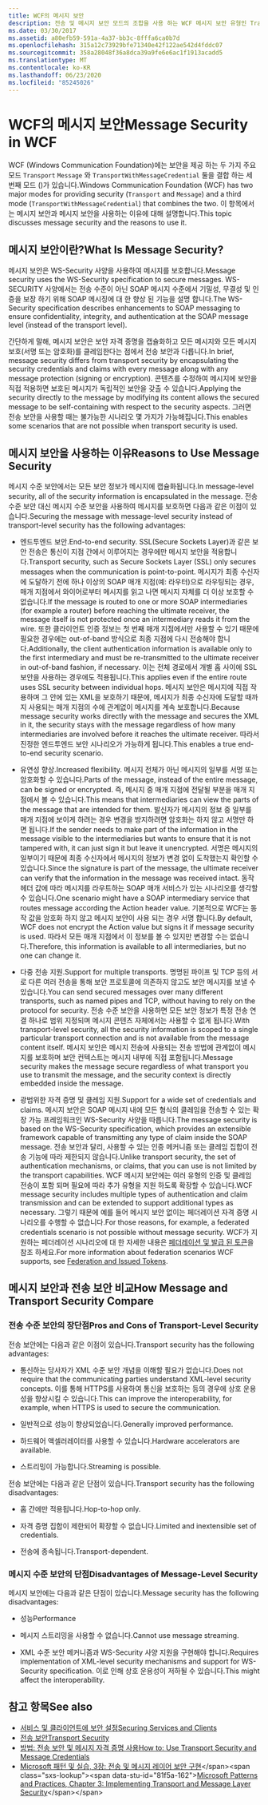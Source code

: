 ```yaml
---
title: WCF의 메시지 보안
description: 전송 및 메시지 보안 모드의 조합을 사용 하는 WCF 메시지 보안 유형인 TransportWithMessageCredential에 대해 알아봅니다.
ms.date: 03/30/2017
ms.assetid: a80efb59-591a-4a37-bb3c-8fffa6ca0b7d
ms.openlocfilehash: 315a12c73929bfe71340e42f122ae542d4fddc07
ms.sourcegitcommit: 358a28048f36a8dca39a9fe6e6ac1f1913acadd5
ms.translationtype: MT
ms.contentlocale: ko-KR
ms.lasthandoff: 06/23/2020
ms.locfileid: "85245026"
---
```

# <a name="message-security-in-wcf"></a><span data-ttu-id="81f5a-103">WCF의 메시지 보안</span><span class="sxs-lookup"><span data-stu-id="81f5a-103">Message Security in WCF</span></span>

<span data-ttu-id="81f5a-104">WCF (Windows Communication Foundation)에는 보안을 제공 하는 두 가지 주요 모드 `Transport` `Message` 와 `TransportWithMessageCredential` 둘을 결합 하는 세 번째 모드 ()가 있습니다.</span><span class="sxs-lookup"><span data-stu-id="81f5a-104">Windows Communication Foundation (WCF) has two major modes for providing security (`Transport` and `Message`) and a third mode (`TransportWithMessageCredential`) that combines the two.</span></span> <span data-ttu-id="81f5a-105">이 항목에서는 메시지 보안과 메시지 보안을 사용하는 이유에 대해 설명합니다.</span><span class="sxs-lookup"><span data-stu-id="81f5a-105">This topic discusses message security and the reasons to use it.</span></span>

## <a name="what-is-message-security"></a><span data-ttu-id="81f5a-106">메시지 보안이란?</span><span class="sxs-lookup"><span data-stu-id="81f5a-106">What Is Message Security?</span></span>

<span data-ttu-id="81f5a-107">메시지 보안은 WS-Security 사양을 사용하여 메시지를 보호합니다.</span><span class="sxs-lookup"><span data-stu-id="81f5a-107">Message security uses the WS-Security specification to secure messages.</span></span> <span data-ttu-id="81f5a-108">WS-SECURITY 사양에서는 전송 수준이 아닌 SOAP 메시지 수준에서 기밀성, 무결성 및 인증을 보장 하기 위해 SOAP 메시징에 대 한 향상 된 기능을 설명 합니다.</span><span class="sxs-lookup"><span data-stu-id="81f5a-108">The WS-Security specification describes enhancements to SOAP messaging to ensure confidentiality, integrity, and authentication at the SOAP message level (instead of the transport level).</span></span>

<span data-ttu-id="81f5a-109">간단하게 말해, 메시지 보안은 보안 자격 증명을 캡슐화하고 모든 메시지와 모든 메시지 보호(서명 또는 암호화)를 클레임한다는 점에서 전송 보안과 다릅니다.</span><span class="sxs-lookup"><span data-stu-id="81f5a-109">In brief, message security differs from transport security by encapsulating the security credentials and claims with every message along with any message protection (signing or encryption).</span></span> <span data-ttu-id="81f5a-110">콘텐츠를 수정하여 메시지에 보안을 직접 적용하면 보호된 메시지가 독립적인 보안을 갖출 수 있습니다.</span><span class="sxs-lookup"><span data-stu-id="81f5a-110">Applying the security directly to the message by modifying its content allows the secured message to be self-containing with respect to the security aspects.</span></span> <span data-ttu-id="81f5a-111">그러면 전송 보안을 사용할 때는 불가능한 시나리오 몇 가지가 가능해집니다.</span><span class="sxs-lookup"><span data-stu-id="81f5a-111">This enables some scenarios that are not possible when transport security is used.</span></span>

## <a name="reasons-to-use-message-security"></a><span data-ttu-id="81f5a-112">메시지 보안을 사용하는 이유</span><span class="sxs-lookup"><span data-stu-id="81f5a-112">Reasons to Use Message Security</span></span>

<span data-ttu-id="81f5a-113">메시지 수준 보안에서는 모든 보안 정보가 메시지에 캡슐화됩니다.</span><span class="sxs-lookup"><span data-stu-id="81f5a-113">In message-level security, all of the security information is encapsulated in the message.</span></span> <span data-ttu-id="81f5a-114">전송 수준 보안 대신 메시지 수준 보안을 사용하여 메시지를 보호하면 다음과 같은 이점이 있습니다.</span><span class="sxs-lookup"><span data-stu-id="81f5a-114">Securing the message with message-level security instead of transport-level security has the following advantages:</span></span>

- <span data-ttu-id="81f5a-115">엔드투엔드 보안.</span><span class="sxs-lookup"><span data-stu-id="81f5a-115">End-to-end security.</span></span> <span data-ttu-id="81f5a-116">SSL(Secure Sockets Layer)과 같은 보안 전송은 통신이 지점 간에서 이루어지는 경우에만 메시지 보안을 적용합니다.</span><span class="sxs-lookup"><span data-stu-id="81f5a-116">Transport security, such as Secure Sockets Layer (SSL) only secures messages when the communication is point-to-point.</span></span> <span data-ttu-id="81f5a-117">메시지가 최종 수신자에 도달하기 전에 하나 이상의 SOAP 매개 지점(예: 라우터)으로 라우팅되는 경우, 매개 지점에서 와이어로부터 메시지를 읽고 나면 메시지 자체를 더 이상 보호할 수 없습니다.</span><span class="sxs-lookup"><span data-stu-id="81f5a-117">If the message is routed to one or more SOAP intermediaries (for example a router) before reaching the ultimate receiver, the message itself is not protected once an intermediary reads it from the wire.</span></span> <span data-ttu-id="81f5a-118">또한 클라이언트 인증 정보는 첫 번째 매개 지점에서만 사용할 수 있기 때문에 필요한 경우에는 out-of-band 방식으로 최종 지점에 다시 전송해야 합니다.</span><span class="sxs-lookup"><span data-stu-id="81f5a-118">Additionally, the client authentication information is available only to the first intermediary and must be re-transmitted to the ultimate receiver in out-of-band fashion, if necessary.</span></span> <span data-ttu-id="81f5a-119">이는 전체 경로에서 개별 홉 사이에 SSL 보안을 사용하는 경우에도 적용됩니다.</span><span class="sxs-lookup"><span data-stu-id="81f5a-119">This applies even if the entire route uses SSL security between individual hops.</span></span> <span data-ttu-id="81f5a-120">메시지 보안은 메시지에 직접 작용하며 그 안에 있는 XML을 보호하기 때문에, 메시지가 최종 수신자에 도달할 때까지 사용되는 매개 지점의 수에 관계없이 메시지를 계속 보호합니다.</span><span class="sxs-lookup"><span data-stu-id="81f5a-120">Because message security works directly with the message and secures the XML in it, the security stays with the message regardless of how many intermediaries are involved before it reaches the ultimate receiver.</span></span> <span data-ttu-id="81f5a-121">따라서 진정한 엔드투엔드 보안 시나리오가 가능하게 됩니다.</span><span class="sxs-lookup"><span data-stu-id="81f5a-121">This enables a true end-to-end security scenario.</span></span>

- <span data-ttu-id="81f5a-122">유연성 향상.</span><span class="sxs-lookup"><span data-stu-id="81f5a-122">Increased flexibility.</span></span> <span data-ttu-id="81f5a-123">메시지 전체가 아닌 메시지의 일부를 서명 또는 암호화할 수 있습니다.</span><span class="sxs-lookup"><span data-stu-id="81f5a-123">Parts of the message, instead of the entire message, can be signed or encrypted.</span></span> <span data-ttu-id="81f5a-124">즉, 메시지 중 매개 지점에 전달될 부분을 매개 지점에서 볼 수 있습니다.</span><span class="sxs-lookup"><span data-stu-id="81f5a-124">This means that intermediaries can view the parts of the message that are intended for them.</span></span> <span data-ttu-id="81f5a-125">발신자가 메시지의 정보 중 일부를 매개 지점에 보이게 하려는 경우 변경을 방지하려면 암호화는 하지 않고 서명만 하면 됩니다.</span><span class="sxs-lookup"><span data-stu-id="81f5a-125">If the sender needs to make part of the information in the message visible to the intermediaries but wants to ensure that it is not tampered with, it can just sign it but leave it unencrypted.</span></span> <span data-ttu-id="81f5a-126">서명은 메시지의 일부이기 때문에 최종 수신자에서 메시지의 정보가 변경 없이 도착했는지 확인할 수 있습니다.</span><span class="sxs-lookup"><span data-stu-id="81f5a-126">Since the signature is part of the message, the ultimate receiver can verify that the information in the message was received intact.</span></span> <span data-ttu-id="81f5a-127">동작 헤더 값에 따라 메시지를 라우트하는 SOAP 매개 서비스가 있는 시나리오를 생각할 수 있습니다.</span><span class="sxs-lookup"><span data-stu-id="81f5a-127">One scenario might have a SOAP intermediary service that routes message according the Action header value.</span></span> <span data-ttu-id="81f5a-128">기본적으로 WCF는 동작 값을 암호화 하지 않고 메시지 보안이 사용 되는 경우 서명 합니다.</span><span class="sxs-lookup"><span data-stu-id="81f5a-128">By default, WCF does not encrypt the Action value but signs it if message security is used.</span></span> <span data-ttu-id="81f5a-129">따라서 모든 매개 지점에서 이 정보를 볼 수 있지만 변경할 수는 없습니다.</span><span class="sxs-lookup"><span data-stu-id="81f5a-129">Therefore, this information is available to all intermediaries, but no one can change it.</span></span>

- <span data-ttu-id="81f5a-130">다중 전송 지원.</span><span class="sxs-lookup"><span data-stu-id="81f5a-130">Support for multiple transports.</span></span> <span data-ttu-id="81f5a-131">명명된 파이프 및 TCP 등의 서로 다른 여러 전송을 통해 보안 프로토콜에 의존하지 않고도 보안 메시지를 보낼 수 있습니다.</span><span class="sxs-lookup"><span data-stu-id="81f5a-131">You can send secured messages over many different transports, such as named pipes and TCP, without having to rely on the protocol for security.</span></span> <span data-ttu-id="81f5a-132">전송 수준 보안을 사용하면 모든 보안 정보가 특정 전송 연결 하나로 범위 지정되며 메시지 콘텐츠 자체에서는 사용할 수 없게 됩니다.</span><span class="sxs-lookup"><span data-stu-id="81f5a-132">With transport-level security, all the security information is scoped to a single particular transport connection and is not available from the message content itself.</span></span> <span data-ttu-id="81f5a-133">메시지 보안은 메시지 전송에 사용되는 전송 방법에 관계없이 메시지를 보호하며 보안 컨텍스트는 메시지 내부에 직접 포함됩니다.</span><span class="sxs-lookup"><span data-stu-id="81f5a-133">Message security makes the message secure regardless of what transport you use to transmit the message, and the security context is directly embedded inside the message.</span></span>

- <span data-ttu-id="81f5a-134">광범위한 자격 증명 및 클레임 지원.</span><span class="sxs-lookup"><span data-stu-id="81f5a-134">Support for a wide set of credentials and claims.</span></span> <span data-ttu-id="81f5a-135">메시지 보안은 SOAP 메시지 내에 모든 형식의 클레임을 전송할 수 있는 확장 가능 프레임워크인 WS-Security 사양을 따릅니다.</span><span class="sxs-lookup"><span data-stu-id="81f5a-135">The message security is based on the WS-Security specification, which provides an extensible framework capable of transmitting any type of claim inside the SOAP message.</span></span> <span data-ttu-id="81f5a-136">전송 보안과 달리, 사용할 수 있는 인증 메커니즘 또는 클레임 집합이 전송 기능에 따라 제한되지 않습니다.</span><span class="sxs-lookup"><span data-stu-id="81f5a-136">Unlike transport security, the set of authentication mechanisms, or claims, that you can use is not limited by the transport capabilities.</span></span> <span data-ttu-id="81f5a-137">WCF 메시지 보안에는 여러 유형의 인증 및 클레임 전송이 포함 되며 필요에 따라 추가 유형을 지원 하도록 확장할 수 있습니다.</span><span class="sxs-lookup"><span data-stu-id="81f5a-137">WCF message security includes multiple types of authentication and claim transmission and can be extended to support additional types as necessary.</span></span> <span data-ttu-id="81f5a-138">그렇기 때문에 예를 들어 메시지 보안 없이는 페더레이션 자격 증명 시나리오를 수행할 수 없습니다.</span><span class="sxs-lookup"><span data-stu-id="81f5a-138">For those reasons, for example, a federated credentials scenario is not possible without message security.</span></span> <span data-ttu-id="81f5a-139">WCF가 지 원하는 페더레이션 시나리오에 대 한 자세한 내용은 [페더레이션 및 발급 된 토큰](federation-and-issued-tokens.md)을 참조 하세요.</span><span class="sxs-lookup"><span data-stu-id="81f5a-139">For more information about federation scenarios WCF supports, see [Federation and Issued Tokens](federation-and-issued-tokens.md).</span></span>

## <a name="how-message-and-transport-security-compare"></a><span data-ttu-id="81f5a-140">메시지 보안과 전송 보안 비교</span><span class="sxs-lookup"><span data-stu-id="81f5a-140">How Message and Transport Security Compare</span></span>

### <a name="pros-and-cons-of-transport-level-security"></a><span data-ttu-id="81f5a-141">전송 수준 보안의 장단점</span><span class="sxs-lookup"><span data-stu-id="81f5a-141">Pros and Cons of Transport-Level Security</span></span>

<span data-ttu-id="81f5a-142">전송 보안에는 다음과 같은 이점이 있습니다.</span><span class="sxs-lookup"><span data-stu-id="81f5a-142">Transport security has the following advantages:</span></span>

- <span data-ttu-id="81f5a-143">통신하는 당사자가 XML 수준 보안 개념을 이해할 필요가 없습니다.</span><span class="sxs-lookup"><span data-stu-id="81f5a-143">Does not require that the communicating parties understand XML-level security concepts.</span></span> <span data-ttu-id="81f5a-144">이를 통해 HTTPS를 사용하여 통신을 보호하는 등의 경우에 상호 운용성을 향상시킬 수 있습니다.</span><span class="sxs-lookup"><span data-stu-id="81f5a-144">This can improve the interoperability, for example, when HTTPS is used to secure the communication.</span></span>

- <span data-ttu-id="81f5a-145">일반적으로 성능이 향상되었습니다.</span><span class="sxs-lookup"><span data-stu-id="81f5a-145">Generally improved performance.</span></span>

- <span data-ttu-id="81f5a-146">하드웨어 액셀러레이터를 사용할 수 있습니다.</span><span class="sxs-lookup"><span data-stu-id="81f5a-146">Hardware accelerators are available.</span></span>

- <span data-ttu-id="81f5a-147">스트리밍이 가능합니다.</span><span class="sxs-lookup"><span data-stu-id="81f5a-147">Streaming is possible.</span></span>

 <span data-ttu-id="81f5a-148">전송 보안에는 다음과 같은 단점이 있습니다.</span><span class="sxs-lookup"><span data-stu-id="81f5a-148">Transport security has the following disadvantages:</span></span>

- <span data-ttu-id="81f5a-149">홉 간에만 적용됩니다.</span><span class="sxs-lookup"><span data-stu-id="81f5a-149">Hop-to-hop only.</span></span>

- <span data-ttu-id="81f5a-150">자격 증명 집합이 제한되어 확장할 수 없습니다.</span><span class="sxs-lookup"><span data-stu-id="81f5a-150">Limited and inextensible set of credentials.</span></span>

- <span data-ttu-id="81f5a-151">전송에 종속됩니다.</span><span class="sxs-lookup"><span data-stu-id="81f5a-151">Transport-dependent.</span></span>

### <a name="disadvantages-of-message-level-security"></a><span data-ttu-id="81f5a-152">메시지 수준 보안의 단점</span><span class="sxs-lookup"><span data-stu-id="81f5a-152">Disadvantages of Message-Level Security</span></span>

<span data-ttu-id="81f5a-153">메시지 보안에는 다음과 같은 단점이 있습니다.</span><span class="sxs-lookup"><span data-stu-id="81f5a-153">Message security has the following disadvantages:</span></span>

- <span data-ttu-id="81f5a-154">성능</span><span class="sxs-lookup"><span data-stu-id="81f5a-154">Performance</span></span>

- <span data-ttu-id="81f5a-155">메시지 스트리밍을 사용할 수 없습니다.</span><span class="sxs-lookup"><span data-stu-id="81f5a-155">Cannot use message streaming.</span></span>

- <span data-ttu-id="81f5a-156">XML 수준 보안 메커니즘과 WS-Security 사양 지원을 구현해야 합니다.</span><span class="sxs-lookup"><span data-stu-id="81f5a-156">Requires implementation of XML-level security mechanisms and support for WS-Security specification.</span></span> <span data-ttu-id="81f5a-157">이로 인해 상호 운용성이 저하될 수 있습니다.</span><span class="sxs-lookup"><span data-stu-id="81f5a-157">This might affect the interoperability.</span></span>

## <a name="see-also"></a><span data-ttu-id="81f5a-158">참고 항목</span><span class="sxs-lookup"><span data-stu-id="81f5a-158">See also</span></span>

- [<span data-ttu-id="81f5a-159">서비스 및 클라이언트에 보안 설정</span><span class="sxs-lookup"><span data-stu-id="81f5a-159">Securing Services and Clients</span></span>](securing-services-and-clients.md)
- [<span data-ttu-id="81f5a-160">전송 보안</span><span class="sxs-lookup"><span data-stu-id="81f5a-160">Transport Security</span></span>](transport-security.md)
- [<span data-ttu-id="81f5a-161">방법: 전송 보안 및 메시지 자격 증명 사용</span><span class="sxs-lookup"><span data-stu-id="81f5a-161">How to: Use Transport Security and Message Credentials</span></span>](how-to-use-transport-security-and-message-credentials.md)
- <span data-ttu-id="81f5a-162">[Microsoft 패턴 및 실습, 3장: 전송 및 메시지 레이어 보안 구현](https://docs.microsoft.com/previous-versions/msp-n-p/ff647370(v=pandp.10))</span><span class="sxs-lookup"><span data-stu-id="81f5a-162">[Microsoft Patterns and Practices, Chapter 3: Implementing Transport and Message Layer Security](https://docs.microsoft.com/previous-versions/msp-n-p/ff647370(v=pandp.10))</span></span>
